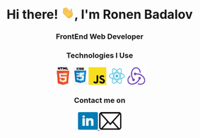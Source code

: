 <h1 align="center">Hi there! <img src="./assets/Hi.gif" width="30px">, I'm Ronen Badalov</h1>

<h3 align="center">FrontEnd Web Developer</h3>

<h3 align="center">Technologies I Use</h3>
<p align="center"> 
    <img src="./assets/HTML-logo.png" alt="html" width="40" height="40"/> 
    <img src="./assets/css-logo.png" alt="css" width="30" height="40"/> 
    <img src="./assets/js-logo.png" alt="js" width="40" height="40"/> 
    <img src="./assets/react-logo.png" alt="react" width="40" height="40"/> 
    <img src="./assets/redux-logo.png" alt="redux" width="40" height="40"/> 
</p>

<h3 align="center">Contact me on</h3>
<p align="center"> 
    <a href="https://www.linkedin.com/in/ronenbadalov/">
        <img src="./assets/linkedin-logo.png" alt="linkedin" width="45" height="40"/> 
    </a>
    <a href="mailto:ronenbadalov1@gmail.com">
        <img src="./assets/mail.png" alt="linkedin" width="50" height="40"/> 
    </a>
</p>
